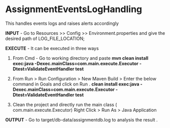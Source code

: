 # AssignmentEventsLogHandling
This handles events logs and raises alerts accordingly

**INPUT** - Go to Resources >> Config >> Environment.properties and give the desired path of LOG_FILE_LOCATION;

**EXECUTE** - It can be executed in three ways 
1) From Cmd - 
Go to working directory and paste **mvn clean install exec:java -Dexec.mainClass=com.main.execute.Executor -Dtest=ValidateEventHandler test**

2) From Run > Run Configuration > New Maven Build > Enter the below command in Goals and click on Run .
 **clean install exec:java -Dexec.mainClass=com.main.execute.Executor -Dtest=ValidateEventHandler test**
 
3) Clean the project and directly run the main class ( com.main.execute.Executor) Right Click > Run As > Java Application

**OUTPUT** - Go to target/db-data/assignmentdb.log  to analysis the result .
